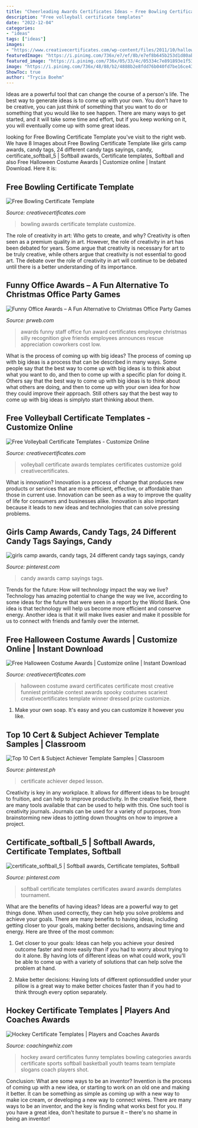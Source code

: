 ```yaml
---
title: "Cheerleading Awards Certificates Ideas ~ Free Bowling Certificate Template"
description: "Free volleyball certificate templates"
date: "2022-12-04"
categories:
- "ideas"
tags: ["ideas"]
images:
- "https://www.creativecertificates.com/wp-content/files/2011/10/halloween-award-certificates-6.jpg"
featuredImage: "https://i.pinimg.com/736x/e7/ef/8b/e7ef8b645b253d1d80ab4964cb567cb3.jpg"
featured_image: "https://i.pinimg.com/736x/05/33/4c/05334c7e891893e1f53365d84bd14f57--display-boards-lesson-plans.jpg"
image: "https://i.pinimg.com/736x/48/88/b2/4888b2e8fdd76b040fd7be16ce4302d5.jpg"
ShowToc: true
author: "Trycia Boehm"
---
```



Ideas are a powerful tool that can change the course of a person's life. The best way to generate ideas is to come up with your own. You don't have to be creative, you can just think of something that you want to do or something that you would like to see happen. There are many ways to get started, and it will take some time and effort, but if you keep working on it, you will eventually come up with some great ideas.

	

		
looking for Free Bowling Certificate Template you've visit to the right web. We have 8 Images about Free Bowling Certificate Template like girls camp awards, candy tags, 24 different candy tags sayings, candy, certificate_softball_5 | Softball awards, Certificate templates, Softball and also Free Halloween Costume Awards | Customize online | Instant Download. Here it is:
		
    
## Free Bowling Certificate Template

<img loading=lazy src="https://www.creativecertificates.com/wp-content/uploads/2011/10/bowling-awards-2.jpg" onerror="this.onerror=null;this.src='https://tse2.mm.bing.net/th?id=OIP.lGNeypMDgyZzi-jV-keqKQHaFI&amp;pid=15.1';" alt="Free Bowling Certificate Template">

_Source: creativecertificates.com_

>bowling awards certificate template customize. 

	

The role of creativity in art: Who gets to create, and why?
Creativity is often seen as a premium quality in art. However, the role of creativity in art has been debated for years. Some argue that creativity is necessary for art to be truly creative, while others argue that creativity is not essential to good art. The debate over the role of creativity in art will continue to be debated until there is a better understanding of its importance.

    
## Funny Office Awards – A Fun Alternative To Christmas Office Party Games

<img loading=lazy src="http://ww1.prweb.com/prfiles/2011/11/27/8993825/office-awards.JPG" onerror="this.onerror=null;this.src='https://tse4.mm.bing.net/th?id=OIP.Mr-TuhsIPEa6Q2Rc-NJs0wHaFj&amp;pid=15.1';" alt="Funny Office Awards – A Fun Alternative to Christmas Office Party Games">

_Source: prweb.com_

>awards funny staff office fun award certificates employee christmas silly recognition give friends employees announces rescue appreciation coworkers cost low. 

	

What is the process of coming up with big ideas?
The process of coming up with big ideas is a process that can be described in many ways. Some people say that the best way to come up with big ideas is to think about what you want to do, and then to come up with a specific plan for doing it. Others say that the best way to come up with big ideas is to think about what others are doing, and then to come up with your own idea for how they could improve their approach. Still others say that the best way to come up with big ideas is simplyto start thinking about them.

    
## Free Volleyball Certificate Templates - Customize Online

<img loading=lazy src="http://www.creativecertificates.com/wp-content/uploads/2011/10/Volleyball-awards-1.jpg" onerror="this.onerror=null;this.src='https://tse4.mm.bing.net/th?id=OIP.KYLARxed89TudA9I1ralMwHaFI&amp;pid=15.1';" alt="Free Volleyball Certificate Templates - Customize Online">

_Source: creativecertificates.com_

>volleyball certificate awards templates certificates customize gold creativecertificates. 

	

What is innovation?
Innovation is a process of change that produces new products or services that are more efficient, effective, or affordable than those in current use. Innovation can be seen as a way to improve the quality of life for consumers and businesses alike. Innovation is also important because it leads to new ideas and technologies that can solve pressing problems.

    
## Girls Camp Awards, Candy Tags, 24 Different Candy Tags Sayings, Candy

<img loading=lazy src="https://i.pinimg.com/736x/e7/ef/8b/e7ef8b645b253d1d80ab4964cb567cb3.jpg" onerror="this.onerror=null;this.src='https://tse3.mm.bing.net/th?id=OIP.iuQTZEk3cPUku1YDVAgPowHaHa&amp;pid=15.1';" alt="girls camp awards, candy tags, 24 different candy tags sayings, candy">

_Source: pinterest.com_

>candy awards camp sayings tags. 

	

Trends for the future: How will technology impact the way we live?
Technology has amazing potential to change the way we live, according to some ideas for the future that were seen in a report by the World Bank. One idea is that technology will help us become more efficient and conserve energy. Another idea is that it will make lives easier and make it possible for us to connect with friends and family over the internet.

    
## Free Halloween Costume Awards | Customize Online | Instant Download

<img loading=lazy src="https://www.creativecertificates.com/wp-content/files/2011/10/halloween-award-certificates-6.jpg" onerror="this.onerror=null;this.src='https://tse2.mm.bing.net/th?id=OIP.s99DkbW9vTQJ8L81cqtC9gHaFj&amp;pid=15.1';" alt="Free Halloween Costume Awards | Customize online | Instant Download">

_Source: creativecertificates.com_

>halloween costume award certificates certificate most creative funniest printable contest awards spooky costumes scariest creativecertificates template winner dressed prize customize. 

	

1. Make your own soap. It's easy and you can customize it however you like.

    
## Top 10 Cert &amp; Subject Achiever Template Samples | Classroom

<img loading=lazy src="https://i.pinimg.com/736x/05/33/4c/05334c7e891893e1f53365d84bd14f57--display-boards-lesson-plans.jpg" onerror="this.onerror=null;this.src='https://tse4.mm.bing.net/th?id=OIP.WvnnRN8ujEEVX_Y6iQFPYwHaFu&amp;pid=15.1';" alt="Top 10 Cert &amp; Subject Achiever Template Samples | Classroom">

_Source: pinterest.ph_

>certificate achiever deped lesson. 

	

Creativity is key in any workplace. It allows for different ideas to be brought to fruition, and can help to improve productivity. In the creative field, there are many tools available that can be used to help with this. One such tool is creativity journals. Journals can be used for a variety of purposes, from brainstorming new ideas to jotting down thoughts on how to improve a project.

    
## Certificate_softball_5 | Softball Awards, Certificate Templates, Softball

<img loading=lazy src="https://i.pinimg.com/736x/48/88/b2/4888b2e8fdd76b040fd7be16ce4302d5.jpg" onerror="this.onerror=null;this.src='https://tse4.mm.bing.net/th?id=OIP.-iadnzUZIP9mfHECEaQDsQHaFG&amp;pid=15.1';" alt="certificate_softball_5 | Softball awards, Certificate templates, Softball">

_Source: pinterest.com_

>softball certificate templates certificates award awards demplates tournament. 

	

What are the benefits of having ideas?
Ideas are a powerful way to get things done. When used correctly, they can help you solve problems and achieve your goals. There are many benefits to having ideas, including getting closer to your goals, making better decisions, andsaving time and energy. Here are three of the most common: 
1. Get closer to your goals: Ideas can help you achieve your desired outcome faster and more easily than if you had to worry about trying to do it alone. By having lots of different ideas on what could work, you’ll be able to come up with a variety of solutions that can help solve the problem at hand.

2. Make better decisions: Having lots of different optionsuddled under your pillow is a great way to make better choices faster than if you had to think through every option separately.

    
## Hockey Certificate Templates | Players And Coaches Awards

<img loading=lazy src="https://www.coachingwhiz.com/wp-content/uploads/2017/01/hockey2.jpg" onerror="this.onerror=null;this.src='https://tse4.mm.bing.net/th?id=OIP.F8zzlllfcBYxhwQoqX5gIwHaGS&amp;pid=15.1';" alt="Hockey Certificate Templates | Players and Coaches Awards">

_Source: coachingwhiz.com_

>hockey award certificates funny templates bowling categories awards certificate sports softball basketball youth teams team template slogans coach players shot. 

	

Conclusion: What are some ways to be an inventor?
Invention is the process of coming up with a new idea, or starting to work on an old one and making it better. It can be something as simple as coming up with a new way to make ice cream, or developing a new way to connect wires. There are many ways to be an inventor, and the key is finding what works best for you. If you have a great idea, don't hesitate to pursue it – there's no shame in being an inventor!

